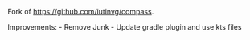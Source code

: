 Fork of https://github.com/iutinvg/compass.

Improvements:
    - Remove Junk
    - Update gradle plugin and use kts files